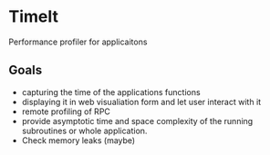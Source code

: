 # TimeIt
Performance profiler for applicaitons

## Goals
- capturing the time of the applications functions 
- displaying it in web visualiation form and let user interact with it 
- remote profiling of RPC
- provide asymptotic time and space complexity of the running subroutines or whole application. 
- Check memory leaks (maybe)
